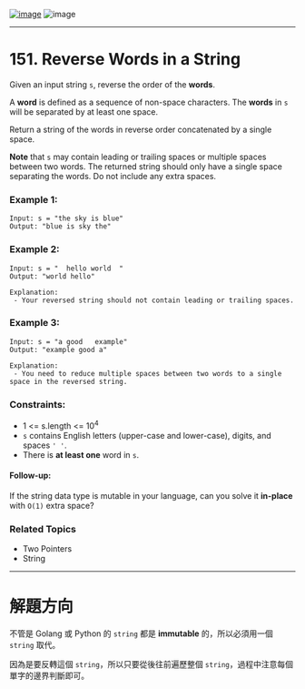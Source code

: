 [![image](https://img.shields.io/badge/Leetcode-Link-blue?logo=leetcode)](https://leetcode.com/problems/reverse-words-in-a-string/)
![image](https://img.shields.io/badge/Difficulty-Medium-yellow)

---

# 151. Reverse Words in a String

Given an input string `s`, reverse the order of the **words**.

A **word** is defined as a sequence of non-space characters. The **words** in `s` will be separated by at least one space.

Return a string of the words in reverse order concatenated by a single space.

**Note** that `s` may contain leading or trailing spaces or multiple spaces between two words. The returned string should only have a single space separating the words. Do not include any extra spaces.

### Example 1:

```
Input: s = "the sky is blue"
Output: "blue is sky the"
```

### Example 2:

```
Input: s = "  hello world  "
Output: "world hello"

Explanation:
 - Your reversed string should not contain leading or trailing spaces.
```

### Example 3:

```
Input: s = "a good   example"
Output: "example good a"

Explanation:
 - You need to reduce multiple spaces between two words to a single space in the reversed string.
```

### Constraints:

- 1 <= s.length <= $10^4$
- `s` contains English letters (upper-case and lower-case), digits, and spaces `' '`.
- There is **at least one** word in `s`.

#### Follow-up:

If the string data type is mutable in your language, can you solve it **in-place** with `O(1)` extra space?

### Related Topics

- Two Pointers
- String
  
---

# 解題方向

不管是 Golang 或 Python 的 `string` 都是 **immutable** 的，所以必須用一個 `string` 取代。

因為是要反轉這個 `string`，所以只要從後往前遍歷整個 `string`，過程中注意每個單字的邊界判斷即可。